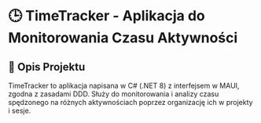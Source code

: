 # 🕒 TimeTracker - Aplikacja do Monitorowania Czasu Aktywności

## 📝 Opis Projektu

TimeTracker to aplikacja napisana w C# (.NET 8) z interfejsem w MAUI, zgodna z zasadami DDD. Służy do monitorowania i analizy czasu spędzonego na różnych aktywnościach poprzez organizację ich w projekty i sesje.

